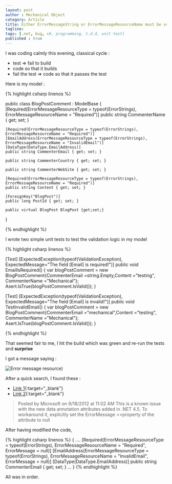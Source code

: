 ```yaml
---
layout: post
author : Mechanical Object
category: Article
title: Either ErrorMessageString or ErrorMessageResourceName must be set, but not both…
tagline: 
tags: [.net, bug, c#, programming, t.d.d, unit test]
published : true
---
```

I was coding calmly this evening, classical cycle : 

* test => fail to build 
* code so that it builds 
* fail the test => code so that it passes the test 

Here is my model :

<!--more-->

{% highlight csharp linenos %}

public class BlogPostComment : ModelBase
{
    [Required(ErrorMessageResourceType = typeof(ErrorStrings), ErrorMessageResourceName = "Required")]
    public string CommenterName { get; set; }

    [Required(ErrorMessageResourceType = typeof(ErrorStrings), ErrorMessageResourceName = "Required")]
    [EmailAddress(ErrorMessageResourceType = typeof(ErrorStrings), ErrorMessageResourceName = "InvalidEmail")]
    [DataType(DataType.EmailAddress)]
    public string CommenterEmail { get; set; }

    public string CommenterCountry { get; set; }

    public string CommenterWebSite { get; set; }

    [Required(ErrorMessageResourceType = typeof(ErrorStrings), ErrorMessageResourceName = "Required")]
    public string Content { get; set; }

    [ForeignKey("BlogPost")]
    public long PostId { get; set; }

    public virtual BlogPost BlogPost {get;set;}
}

{% endhighlight %}


I wrote two simple unit tests to test the validation logic in my model

{% highlight csharp linenos %}

[Test]
[ExpectedException(typeof(ValidationException), ExpectedMessage="The field [Email] is required!")]
public void EmailIsRequired()
{
    var blogPostComment = new BlogPostComment{CommenterEmail =string.Empty,Content ="testing", CommenterName ="Mechanical"};
    Asert.IsTrue(blogPostComment.IsValid());
}

[Test]
[ExpectedException(typeof(ValidationException), ExpectedMessage="The field [Email] is invalid!")]
public void TestInvalidEmail()
{
    var blogPostComment = new BlogPostComment{CommenterEmail ="mechanical",Content ="testing", CommenterName ="Mechanical"};
    Asert.IsTrue(blogPostComment.IsValid());
}

{% endhighlight %}

That seemed fair to me, I hit the build which was green and re-run the tests and **surprise**

I got a message saying :

![Error message resource](http://i.imgur.com/TO6NxXb.jpg))

After a quick search, I found these :

* [Link 1](https://connect.microsoft.com/VisualStudio/feedback/details/757298/emailaddress-attribute-is-unable-to-load-error-message-from-resource-mvc){:target="_blank"}
* [Link 2](https://connect.microsoft.com/VisualStudio/feedback/details/776694/attributes-derived-from-validationattribute-throw-exception-when-used-with-error-messages-in-resource-files){:target="_blank"}

> Posted by Microsoft on 9/18/2012 at 11:02 AM
> This is a known issue with the new data annotation attributes added in .NET 4.5\. To workaround it, explicitly set the ErrorMessage >>property of the attribute to null

After having modified the code,

{% highlight csharp linenos %}
{
    ....
    [Required(ErrorMessageResourceType = typeof(ErrorStrings), ErrorMessageResourceName = "Required", ErrorMessage = null)]
    [EmailAddress(ErrorMessageResourceType = typeof(ErrorStrings), ErrorMessageResourceName = "InvalidEmail", ErrorMessage = null)]
    [DataType(DataType.EmailAddress)]
    public string CommenterEmail { get; set; }
    ...
}
{% endhighlight %}

All was in order.